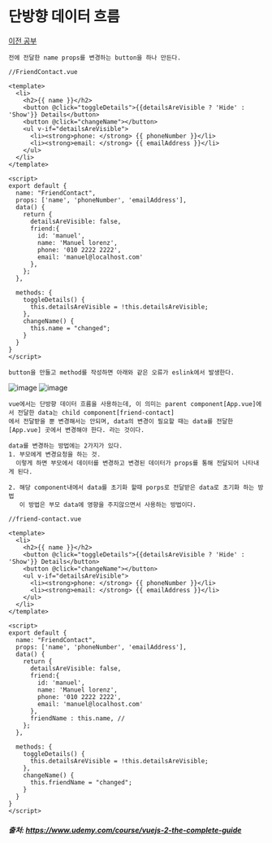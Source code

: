 # 단방향 데이터 흐름 

[ 이전 공부 ](https://github.com/Jungsangjin0/til/blob/master/vue/props/01.props.md)

```
전에 전달한 name props를 변경하는 button을 하나 만든다.
```

```vue
//FriendContact.vue

<template>
  <li>
    <h2>{{ name }}</h2>
    <button @click="toggleDetails">{{detailsAreVisible ? 'Hide' : 'Show'}} Details</button>
    <button @click="changeName"></button>
    <ul v-if="detailsAreVisible">
      <li><strong>phone: </strong> {{ phoneNumber }}</li>
      <li><strong>email: </strong> {{ emailAddress }}</li>
    </ul>
  </li>
</template>

<script>
export default {
  name: "FriendContact",
  props: ['name', 'phoneNumber', 'emailAddress'],
  data() {
    return {
      detailsAreVisible: false,
      friend:{
        id: 'manuel',
        name: 'Manuel lorenz',
        phone: '010 2222 2222',
        email: 'manuel@localhost.com'
      },
    };
  },

  methods: {
    toggleDetails() {
      this.detailsAreVisible = !this.detailsAreVisible;
    },
    changeName() {
      this.name = "changed";
    }
  }
}
</script>
```

```
button을 만들고 method를 작성하면 아래와 같은 오류가 eslink에서 발생한다.
```
![image](https://user-images.githubusercontent.com/62305110/204122094-253dfa23-f8cb-45e0-8942-2e646394324b.png)
![image](https://user-images.githubusercontent.com/62305110/204122097-08b96d0c-adde-497c-9a33-2f8fbac2f980.png)

```
vue에서는 단방향 데이터 흐름을 사용하는데, 이 의미는 parent component[App.vue]에서 전달한 data는 child component[friend-contact]
에서 전달받을 뿐 변경해서는 안되며, data의 변경이 필요할 때는 data를 전달한[App.vue] 곳에서 변경해야 한다. 라는 것이다.
```

```
data를 변경하는 방법에는 2가지가 있다.
1. 부모에게 변경요청을 하는 것.
  이렇게 하면 부모에서 데이터를 변경하고 변경된 데이터가 props를 통해 전달되어 나타내게 된다.
  
2. 해당 component내에서 data를 초기화 할때 porps로 전달받은 data로 초기화 하는 방법
   이 방법은 부모 data에 영향을 주지않으면서 사용하는 방법이다.
```

```
//friend-contact.vue

<template>
  <li>
    <h2>{{ name }}</h2>
    <button @click="toggleDetails">{{detailsAreVisible ? 'Hide' : 'Show'}} Details</button>
    <button @click="changeName"></button>
    <ul v-if="detailsAreVisible">
      <li><strong>phone: </strong> {{ phoneNumber }}</li>
      <li><strong>email: </strong> {{ emailAddress }}</li>
    </ul>
  </li>
</template>

<script>
export default {
  name: "FriendContact",
  props: ['name', 'phoneNumber', 'emailAddress'],
  data() {
    return {
      detailsAreVisible: false,
      friend:{
        id: 'manuel',
        name: 'Manuel lorenz',
        phone: '010 2222 2222',
        email: 'manuel@localhost.com'
      },
      friendName : this.name, //
    };
  },

  methods: {
    toggleDetails() {
      this.detailsAreVisible = !this.detailsAreVisible;
    },
    changeName() {
      this.friendName = "changed";
    }
  }
}
</script>
```

##### 출처: https://www.udemy.com/course/vuejs-2-the-complete-guide
